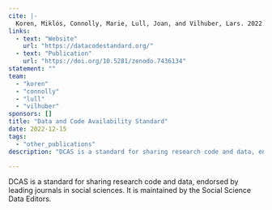 ```yaml
---
cite: |-
  Koren, Miklós, Connolly, Marie, Lull, Joan, and Vilhuber, Lars. 2022. "Data and Code Availability Standard"
links:
  - text: "Website"
    url: "https://datacodestandard.org/"
  - text: "Publication"
    url: "https://doi.org/10.5281/zenodo.7436134"
statement: ""
team:
  - "koren"
  - "connolly"
  - "lull"
  - "vilhuber"
sponsors: []
title: "Data and Code Availability Standard"
date: 2022-12-15
tags:
  - "other_publications"
description: "DCAS is a standard for sharing research code and data, endorsed by leading journals in social sciences. It is maintained by the Social Science Data Editors."

---
```


DCAS is a standard for sharing research code and data, endorsed by leading journals in social sciences. It is maintained by the Social Science Data Editors.
